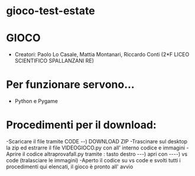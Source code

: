 # gioco-test-estate

# GIOCO 
- Creatori: Paolo Lo Casale, Mattia Montanari, Riccardo Conti (2*F LICEO SCIENTIFICO SPALLANZANI RE)

# Per funzionare servono...
- Python e Pygame

# Procedimenti per il download:
-Scaricare il file tramite CODE --) DOWNLOAD ZIP 
-Trascinare sul desktop la zip ed estrarre il file VIDEOGIOCO.py con all' interno codice e immagini
-Aprire il codice altraprovafall.py tramite : tasto destro ---) apri con ----) vs code (tralasciare le immagini) 
-Aperto il codice su vs code e svolti tutti i procedimenti qui elencati, il gioco è pronto all' avvio

